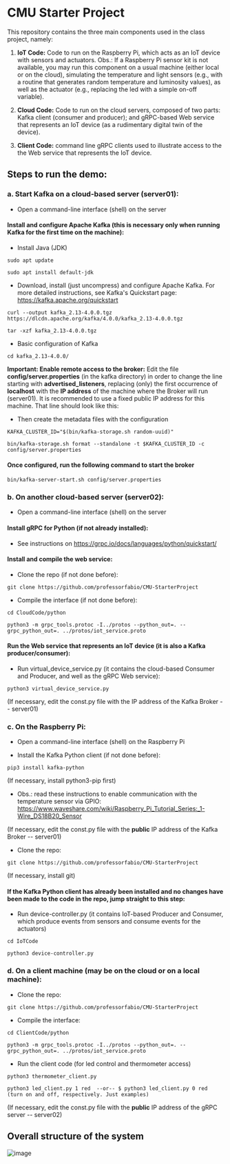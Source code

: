 # CMU Starter Project

This repository contains the three main components used in the class project, namely:

1. **IoT Code:** Code to run on the Raspberry Pi, which acts as an IoT device with sensors and actuators. Obs.: If a Raspberry Pi sensor kit is not available, you may run this component on a usual machine (either local or on the cloud), simulating the temperature and light sensors (e.g., with a routine that generates random temperature and luminosity values), as well as the actuator (e.g., replacing the led with a simple on-off variable).

2. **Cloud Code:** Code to run on the cloud servers, composed of two parts: Kafka client (consumer and producer); and gRPC-based Web service that represents an IoT device (as a rudimentary digital twin of the device). 

3. **Client Code:** command line gRPC clients used to illustrate access to the the Web service that represents the IoT device.

## Steps to run the demo:

### a. Start Kafka on a cloud-based server (server01):

- Open a command-line interface (shell) on the server

#### Install and configure Apache Kafka (this is necessary only when running Kafka for the first time on the machine):

- Install Java (JDK)
```
sudo apt update
```
```
sudo apt install default-jdk
```
- Download, install (just uncompress) and configure Apache Kafka. For more detailed instructions, see Kafka's Quickstart page: https://kafka.apache.org/quickstart
  
```
curl --output kafka_2.13-4.0.0.tgz https://dlcdn.apache.org/kafka/4.0.0/kafka_2.13-4.0.0.tgz
```
```
tar -xzf kafka_2.13-4.0.0.tgz
```

- Basic configuration of Kafka 
```
cd kafka_2.13-4.0.0/
```

**Important: Enable remote access to the broker:** Edit the file **config/server.properties** (in the kafka directory) in order to change the line starting with **advertised_listeners**, replacing (only) the first occurrence of **localhost** with the **IP address** of the machine where the Broker will run (server01). It is recommended to use a fixed public IP address for this machine. That line should look like this:

- Then create the metadata files with the configuration
```
KAFKA_CLUSTER_ID="$(bin/kafka-storage.sh random-uuid)"
```
```
bin/kafka-storage.sh format --standalone -t $KAFKA_CLUSTER_ID -c config/server.properties
```

#### Once configured, run the following command to start the broker
```
bin/kafka-server-start.sh config/server.properties
```

### b. On another cloud-based server (server02):

- Open a command-line interface (shell) on the server

#### Install gRPC for Python (if not already installed):

- See instructions on https://grpc.io/docs/languages/python/quickstart/

#### Install and compile the web service:

- Clone the repo (if not done before): 
```
git clone https://github.com/professorfabio/CMU-StarterProject
```

- Compile the interface (if not done before):
```
cd CloudCode/python
```
```
python3 -m grpc_tools.protoc -I../protos --python_out=. --grpc_python_out=. ../protos/iot_service.proto
```

#### Run the Web service that represents an IoT device (it is also a Kafka producer/consumer):

- Run virtual_device_service.py (it contains the cloud-based Consumer and Producer, and well as the gRPC Web service):
```
python3 virtual_device_service.py
```

(If necessary, edit the const.py file with the IP address of the Kafka Broker -- server01)

### c. On the Raspberry Pi:
- Open a command-line interface (shell) on the Raspberry Pi

- Install the Kafka Python client (if not done before):
```
pip3 install kafka-python
```

(If necessary, install python3-pip first)

- Obs.: read these instructions to enable communication with the temperature sensor via GPIO: https://www.waveshare.com/wiki/Raspberry_Pi_Tutorial_Series:_1-Wire_DS18B20_Sensor

(If necessary, edit the const.py file with the **public** IP address of the Kafka Broker -- server01)

- Clone the repo:
```
git clone https://github.com/professorfabio/CMU-StarterProject
```

(If necessary, install git)

#### If the Kafka Python client has already been installed and no changes have been made to the code in the repo, jump straight to this step:

- Run device-controller.py (it contains IoT-based Producer and Consumer, which produce events from sensors and consume events for the actuators)

```
cd IoTCode
```
```
python3 device-controller.py
```

### d. On a client machine (may be on the cloud or on a local machine):

- Clone the repo:
```
git clone https://github.com/professorfabio/CMU-StarterProject
```

- Compile the interface:
```
cd ClientCode/python
```
```
python3 -m grpc_tools.protoc -I../protos --python_out=. --grpc_python_out=. ../protos/iot_service.proto
```

- Run the client code (for led control and thermometer access)
```
python3 thermometer_client.py
```
```
python3 led_client.py 1 red  --or-- $ python3 led_client.py 0 red (turn on and off, respectively. Just examples)
```

(If necessary, edit the const.py file with the **public** IP address of the gRPC server -- server02)

## Overall structure of the system

![image](https://user-images.githubusercontent.com/13460193/204534405-b17b1abb-77e1-479a-8171-807dc610ee5d.png)
